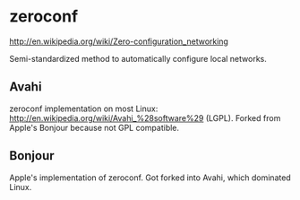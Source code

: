 # zeroconf

<http://en.wikipedia.org/wiki/Zero-configuration_networking>

Semi-standardized method to automatically configure local networks.

## Avahi

zeroconf implementation on most Linux: <http://en.wikipedia.org/wiki/Avahi_%28software%29> (LGPL). Forked from Apple's Bonjour because not GPL compatible.

## Bonjour

Apple's implementation of zeroconf. Got forked into Avahi, which dominated Linux.
